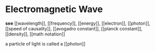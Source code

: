# Electromagnetic Wave

**see** [[wavelength]], [[frequency]], [[energy]], [[electron]], [[photon]], [[speed of causality]], [[avogadro constant]], [[planck constant]], [[density]], [[math notation]]

a particle of light is called a [[photon]]
